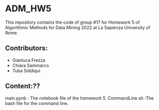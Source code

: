 # ADM_HW5
This repository contains the code of group #17 for Homework 5 of Algorithmic Methods for Data Mining 2022  at La Sapienza University of Rome.

## Contributors:
- Gianluca Frezza
- Chiara Sammarco
- Tuba Siddiqui

## Content:??
main.pynb : The notebook file of the homework 5.
CommandLine.sh :The bash file for the command line.
